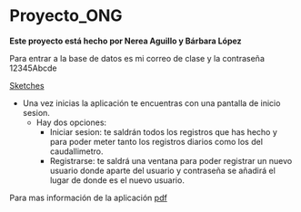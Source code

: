 # Proyecto_ONG
**Este proyecto está hecho por Nerea Aguillo y Bárbara López**

Para entrar a la base de datos es mi correo de clase y la contraseña 12345Abcde

[Sketches](https://github.com/Barbara-Lopez/Proyecto_ONG/edit/main/Registro.pdf "Sketches")

- Una vez inicias la aplicación te encuentras con una pantalla de inicio sesion.
  - Hay dos opciones:
    - Iniciar sesion: te saldrán todos los registros que has hecho y para poder meter tanto los registros diarios como los del caudallimetro.
    -  Registrarse: te saldrá una ventana para poder registrar un nuevo usuario donde aparte del usuario y contraseña se añadirá el lugar de donde es el nuevo usuario.


Para mas información de la aplicación [pdf](https://github.com/Barbara-Lopez/Proyecto_ONG/blob/main/ONG/Manual%20de%20usuario%20ONG.pdf "pdf")
